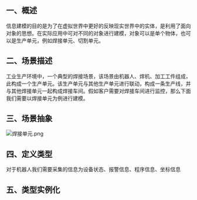 ## 一、概述
信息建模的目的是为了在虚拟世界中更好的反映现实世界中的实体，是利用了面向对象的思想。在实际应用中可对不同的对象进行建模，对象可以是单个物体，也可以是生产单元，例如焊接单元、切割单元。
## 二、场景描述
工业生产环境中，一个典型的焊接场景，该场景由机器人、焊机、加工工件组成，此构成一个生产单元。该生产单元与其他生产单元进行联动，构成一条生产线，并与其他焊接单元一起构成焊接车间。假如客户需要对焊接车间进行监控，那么下面我们需要以焊接单元为例进行建模。
## 三、场景抽象
![焊接单元.png](https://i.loli.net/2020/05/02/Ybl2T9PimdnEZqS.png)
## 四、定义类型
对于机器人我们需要采集的信息为设备状态、报警信息、程序信息、坐标信息


## 五、类型实例化

<!--stackedit_data:
eyJoaXN0b3J5IjpbMTAxOTc1NTgzLDQ0ODkwMzQxOCwxNDAxMT
k1MDIyLDE1MDU3ODAyODEsLTEwMDM3NjYyMzVdfQ==
-->